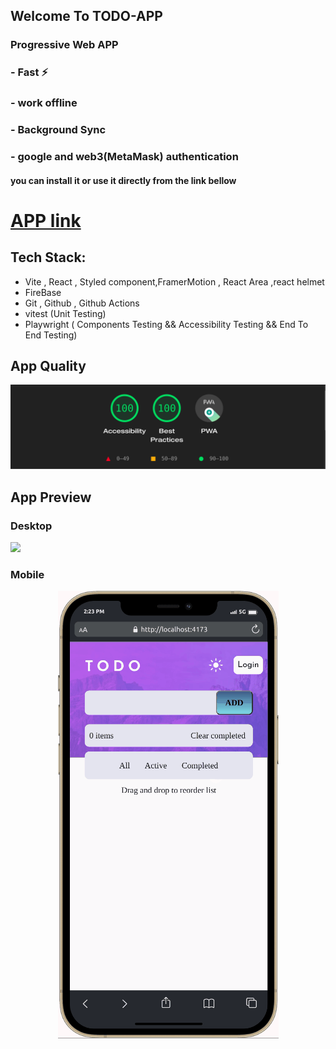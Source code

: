 ## Welcome To  TODO-APP
### Progressive Web  APP
### - Fast ⚡️ 
### - work offline
### - Background Sync
### - google and web3(MetaMask) authentication


#### you can install it or use it directly from the link bellow


# [APP link](https://todo-app-97ae2.firebaseapp.com/)

## Tech Stack:
- Vite , React , Styled component,FramerMotion , React Area ,react helmet
- FireBase 
- Git , Github , Github Actions
- vitest (Unit Testing)
- Playwright ( Components Testing  && Accessibility Testing && End To End Testing)

## App Quality
![](./public/lighthouse.png)

## App Preview
### Desktop

![](./public/desktop.gif)
&nbsp;
&nbsp;
&nbsp;

### Mobile
<p align="center">
  <img src="./public/mobile.gif" alt="Sublime's custom image"/>
</p>
